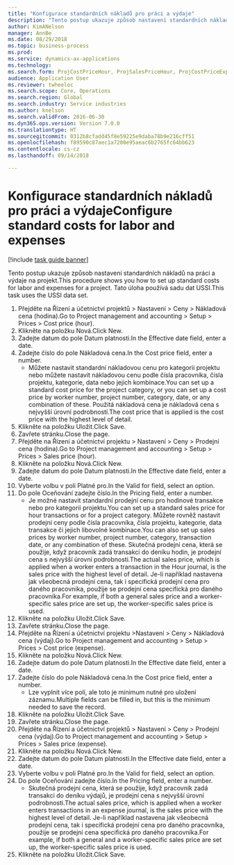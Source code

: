 ```yaml
--- 
title: "Konfigurace standardních nákladů pro práci a výdaje"
description: "Tento postup ukazuje způsob nastavení standardních nákladů na práci a výdaje na projekt."
author: KimANelson
manager: AnnBe
ms.date: 08/29/2018
ms.topic: business-process
ms.prod: 
ms.service: dynamics-ax-applications
ms.technology: 
ms.search.form: ProjCostPriceHour, ProjSalesPriceHour, ProjCostPriceExpense, ProjSalesPriceCost
audience: Application User
ms.reviewer: twheeloc
ms.search.scope: Core, Operations
ms.search.region: Global
ms.search.industry: Service industries
ms.author: knelson
ms.search.validFrom: 2016-06-30
ms.dyn365.ops.version: Version 7.0.0
ms.translationtype: HT
ms.sourcegitcommit: 0312b8cfadd45f8e59225e9daba78b9e216cff51
ms.openlocfilehash: f89590c87aec1a7200e95aeac6b2765fc64bb623
ms.contentlocale: cs-cz
ms.lasthandoff: 09/14/2018

---
```

# <a name="configure-standard-costs-for-labor-and-expenses"></a><span data-ttu-id="a27b3-103">Konfigurace standardních nákladů pro práci a výdaje</span><span class="sxs-lookup"><span data-stu-id="a27b3-103">Configure standard costs for labor and expenses</span></span>

[!include [task guide banner](../../includes/task-guide-banner.md)]

<span data-ttu-id="a27b3-104">Tento postup ukazuje způsob nastavení standardních nákladů na práci a výdaje na projekt.</span><span class="sxs-lookup"><span data-stu-id="a27b3-104">This procedure shows you how to set up standard costs for labor and expenses for a project.</span></span> <span data-ttu-id="a27b3-105">Tato úloha používá sadu dat USSI.</span><span class="sxs-lookup"><span data-stu-id="a27b3-105">This task uses the USSI data set.</span></span>

1. <span data-ttu-id="a27b3-106">Přejděte na Řízení a účetnictví projektů > Nastavení > Ceny > Nákladová cena (hodina).</span><span class="sxs-lookup"><span data-stu-id="a27b3-106">Go to Project management and accounting > Setup > Prices > Cost price (hour).</span></span>
2. <span data-ttu-id="a27b3-107">Klikněte na položku Nová.</span><span class="sxs-lookup"><span data-stu-id="a27b3-107">Click New.</span></span>
3. <span data-ttu-id="a27b3-108">Zadejte datum do pole Datum platnosti.</span><span class="sxs-lookup"><span data-stu-id="a27b3-108">In the Effective date field, enter a date.</span></span>
4. <span data-ttu-id="a27b3-109">Zadejte číslo do pole Nákladová cena.</span><span class="sxs-lookup"><span data-stu-id="a27b3-109">In the Cost price field, enter a number.</span></span>
    * <span data-ttu-id="a27b3-110">Můžete nastavit standardní nákladovou cenu pro kategorii projektu nebo můžete nastavit nákladovou cenu podle čísla pracovníka, čísla projektu, kategorie, data nebo jejich kombinace.</span><span class="sxs-lookup"><span data-stu-id="a27b3-110">You can set up a standard cost price for the project category, or you can set up a cost price by worker number, project number, category, date, or any combination of these.</span></span> <span data-ttu-id="a27b3-111">Použitá nákladová cena je nákladová cena s nejvyšší úrovní podrobností.</span><span class="sxs-lookup"><span data-stu-id="a27b3-111">The cost price that is applied is the cost price with the highest level of detail.</span></span>  
5. <span data-ttu-id="a27b3-112">Klikněte na položku Uložit.</span><span class="sxs-lookup"><span data-stu-id="a27b3-112">Click Save.</span></span>
6. <span data-ttu-id="a27b3-113">Zavřete stránku.</span><span class="sxs-lookup"><span data-stu-id="a27b3-113">Close the page.</span></span>
7. <span data-ttu-id="a27b3-114">Přejděte na Řízení a účetnictví projektu > Nastavení > Ceny > Prodejní cena (hodina).</span><span class="sxs-lookup"><span data-stu-id="a27b3-114">Go to Project management and accounting > Setup > Prices > Sales price (hour).</span></span>
8. <span data-ttu-id="a27b3-115">Klikněte na položku Nová.</span><span class="sxs-lookup"><span data-stu-id="a27b3-115">Click New.</span></span>
9. <span data-ttu-id="a27b3-116">Zadejte datum do pole Datum platnosti.</span><span class="sxs-lookup"><span data-stu-id="a27b3-116">In the Effective date field, enter a date.</span></span>
10. <span data-ttu-id="a27b3-117">Vyberte volbu v poli Platné pro.</span><span class="sxs-lookup"><span data-stu-id="a27b3-117">In the Valid for field, select an option.</span></span>
11. <span data-ttu-id="a27b3-118">Do pole Oceňování zadejte číslo.</span><span class="sxs-lookup"><span data-stu-id="a27b3-118">In the Pricing field, enter a number.</span></span>
    * <span data-ttu-id="a27b3-119">Je možné nastavit standardní prodejní cenu pro hodinové transakce nebo pro kategorii projektu.</span><span class="sxs-lookup"><span data-stu-id="a27b3-119">You can set up a standard sales price for hour transactions or for a project category.</span></span> <span data-ttu-id="a27b3-120">Můžete rovněž nastavit prodejní ceny podle čísla pracovníka, čísla projektu, kategorie, data transakce či jejich libovolné kombinace.</span><span class="sxs-lookup"><span data-stu-id="a27b3-120">You can also set up sales prices by worker number, project number, category, transaction date, or any combination of these.</span></span> <span data-ttu-id="a27b3-121">Skutečná prodejní cena, která se použije, když pracovník zadá transakci do deníku hodin, je prodejní cena s nejvyšší úrovní podrobnosti.</span><span class="sxs-lookup"><span data-stu-id="a27b3-121">The actual sales price, which is applied when a worker enters a transaction in the Hour journal, is the sales price with the highest level of detail.</span></span> <span data-ttu-id="a27b3-122">Je-li například nastavena jak všeobecná prodejní cena, tak i specifická prodejní cena pro daného pracovníka, použije se prodejní cena specifická pro daného pracovníka.</span><span class="sxs-lookup"><span data-stu-id="a27b3-122">For example, if both a general sales price and a worker-specific sales price are set up, the worker-specific sales price is used.</span></span>  
12. <span data-ttu-id="a27b3-123">Klikněte na položku Uložit.</span><span class="sxs-lookup"><span data-stu-id="a27b3-123">Click Save.</span></span>
13. <span data-ttu-id="a27b3-124">Zavřete stránku.</span><span class="sxs-lookup"><span data-stu-id="a27b3-124">Close the page.</span></span>
14. <span data-ttu-id="a27b3-125">Přejděte na Řízení a účetnictví projektu >Nastavení > Ceny > Nákladová cena (výdaj).</span><span class="sxs-lookup"><span data-stu-id="a27b3-125">Go to Project management and accounting > Setup > Prices > Cost price (expense).</span></span>
15. <span data-ttu-id="a27b3-126">Klikněte na položku Nová.</span><span class="sxs-lookup"><span data-stu-id="a27b3-126">Click New.</span></span>
16. <span data-ttu-id="a27b3-127">Zadejte datum do pole Datum platnosti.</span><span class="sxs-lookup"><span data-stu-id="a27b3-127">In the Effective date field, enter a date.</span></span>
17. <span data-ttu-id="a27b3-128">Zadejte číslo do pole Nákladová cena.</span><span class="sxs-lookup"><span data-stu-id="a27b3-128">In the Cost price field, enter a number.</span></span>
    * <span data-ttu-id="a27b3-129">Lze vyplnit více polí, ale toto je minimum nutné pro uložení záznamu.</span><span class="sxs-lookup"><span data-stu-id="a27b3-129">Multiple fields can be filled in, but this is the minimum needed to save the record.</span></span>  
18. <span data-ttu-id="a27b3-130">Klikněte na položku Uložit.</span><span class="sxs-lookup"><span data-stu-id="a27b3-130">Click Save.</span></span>
19. <span data-ttu-id="a27b3-131">Zavřete stránku.</span><span class="sxs-lookup"><span data-stu-id="a27b3-131">Close the page.</span></span>
20. <span data-ttu-id="a27b3-132">Přejděte na Řízení a účetnictví projektů > Nastavení > Ceny > Prodejní cena (výdaj).</span><span class="sxs-lookup"><span data-stu-id="a27b3-132">Go to Project management and accounting > Setup > Prices > Sales price (expense).</span></span>
21. <span data-ttu-id="a27b3-133">Klikněte na položku Nová.</span><span class="sxs-lookup"><span data-stu-id="a27b3-133">Click New.</span></span>
22. <span data-ttu-id="a27b3-134">Zadejte datum do pole Datum platnosti.</span><span class="sxs-lookup"><span data-stu-id="a27b3-134">In the Effective date field, enter a date.</span></span>
23. <span data-ttu-id="a27b3-135">Vyberte volbu v poli Platné pro.</span><span class="sxs-lookup"><span data-stu-id="a27b3-135">In the Valid for field, select an option.</span></span>
24. <span data-ttu-id="a27b3-136">Do pole Oceňování zadejte číslo.</span><span class="sxs-lookup"><span data-stu-id="a27b3-136">In the Pricing field, enter a number.</span></span>
    * <span data-ttu-id="a27b3-137">Skutečná prodejní cena, která se použije, když pracovník zadá transakci do deníku výdajů, je prodejní cena s nejvyšší úrovní podrobnosti.</span><span class="sxs-lookup"><span data-stu-id="a27b3-137">The actual sales price, which is applied when a worker enters transactions in an expense journal, is the sales price with the highest level of detail.</span></span> <span data-ttu-id="a27b3-138">Je-li například nastavena jak všeobecná prodejní cena, tak i specifická prodejní cena pro daného pracovníka, použije se prodejní cena specifická pro daného pracovníka.</span><span class="sxs-lookup"><span data-stu-id="a27b3-138">For example, if both a general and a worker-specific sales price are set up, the worker-specific sales price is used.</span></span>  
25. <span data-ttu-id="a27b3-139">Klikněte na položku Uložit.</span><span class="sxs-lookup"><span data-stu-id="a27b3-139">Click Save.</span></span>


